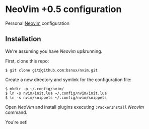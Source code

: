 # NeoVim +0.5 configuration

Personal [Neovim](https://neovim.io/) configuration

## Installation

We're assuming you have *Neovim* up&running.

First, clone this repo:

```
$ git clone git@github.com:bsnux/nvim.git
```

Create a new directory and symlink for the configuration file:

```
$ mkdir -p ~/.config/nvim/
$ ln -s nvim/init.lua ~/.config/nvim/init.lua
$ ln -s nvim/snippets ~/.config/nvim/snippets
```

Open *NeoVim* and install plugins executing `:PackerInstall` *Neovim* command.

You're set!
